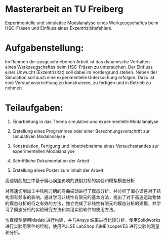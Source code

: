 # Masterarbeit an TU Freiberg

Experimentelle und simulative Modalanalyse eines Werkzeugschaftes beim HSC-Fräsen und Einfluss eines Exzentrizitätsfehlers.

# Aufgabenstellung: 

Im Rahmen der ausgeschriebenen Arbeit ist das dynamische Verhalten eines Werkzeugschaftes beim HSC-Fräsen zu untersuchen. Der Einfluss einer Unwucht (Exzentrizität) soll dabei im Vordergrund stehen. Neben der Simulation soll auch eine experimentelle Untersuchung erfolgen. Dazu ist eine Versuchsvorrichtung zu konstruieren, zu fertigen und in Betrieb zu nehmen.

# Teilaufgaben:

1. Einarbeitung in das Thema simulative und experimentelle Modalanalyse

2. Erstellung eines Programmes oder einer Berechnungsvorschrift zur simulativen Modalanalyse

3. Konstruktion, Fertigung und Inbetriebnahme eines Versuchsstandes zur experimentellen Modalanalyse

4. Schriftliche Dokumentation der Arbeit

5. Erstellung eines Poster zum Inhalt der Arbeit


高速切削加工中基于偏心误差影响的铣削刀柄的实验和模拟模态分析

对高速切削加工中铣削刀柄的弯曲振动进行了模态分析，并分析了偏心误差对于结构固有频率的影响。通过学习非线性有限元的基本方法，提出了对于高速运动物体的模态分析的行之有效的方法，独立完成了非线性有限元的模态分析的建模，并学习了模态分析的实验研究方法和常用实验软件的使用方法。

仿真模型使用Matlab 进行构建，并与Ansys 结果进行比较分析。使用Solidworks 进行实验用零件的绘制，使用PULSE LabShop 和ME’scopeVES 进行实验的测量和分析。
